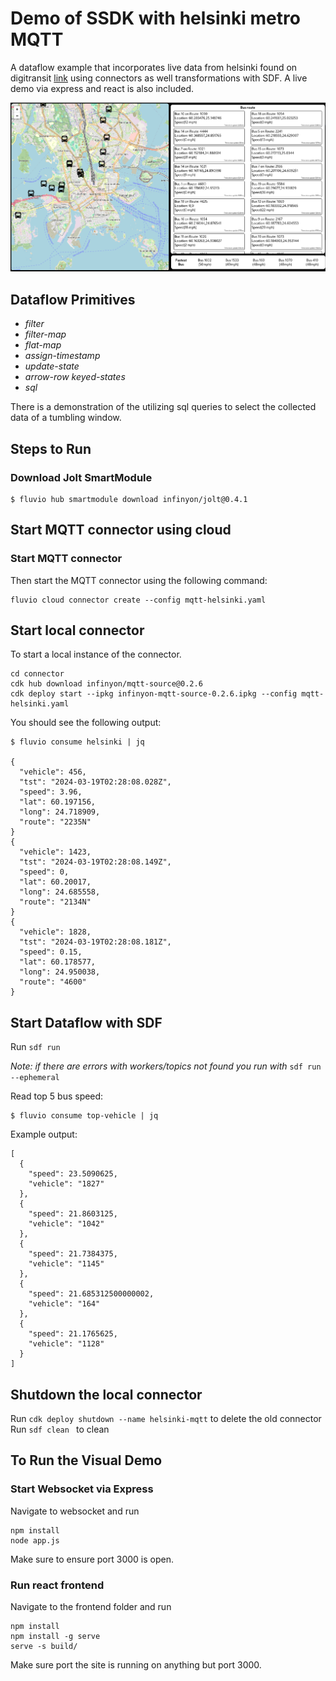 
# Demo of SSDK with helsinki metro MQTT
A dataflow example that incorporates live data from helsinki found on digitransit [link](https://digitransit.fi/en/developers/apis/4-realtime-api/vehicle-positions/high-frequency-positioning/#event-types) using connectors as well transformations with SDF. A live demo via express and react is also included.

![Visual Demo](helsinki-visual-demo.png)

## Dataflow Primitives

 - *filter*
 - *filter-map*
 - *flat-map*
 - *assign-timestamp*
 - *update-state*
 - *arrow-row keyed-states*
 - *sql*

There is a demonstration of the utilizing sql queries to select the collected data of a tumbling window.

## Steps to Run
### Download Jolt SmartModule
```
$ fluvio hub smartmodule download infinyon/jolt@0.4.1
```
## Start MQTT connector using cloud
### Start MQTT connector

Then start the MQTT connector using the following command:

```
fluvio cloud connector create --config mqtt-helsinki.yaml
```

## Start local connector
To start a local instance of the connector. 
```
cd connector
cdk hub download infinyon/mqtt-source@0.2.6
cdk deploy start --ipkg infinyon-mqtt-source-0.2.6.ipkg --config mqtt-helsinki.yaml
```

You should see the following output:

```
$ fluvio consume helsinki | jq

{
  "vehicle": 456,
  "tst": "2024-03-19T02:28:08.028Z",
  "speed": 3.96,
  "lat": 60.197156,
  "long": 24.718909,
  "route": "2235N"
}
{
  "vehicle": 1423,
  "tst": "2024-03-19T02:28:08.149Z",
  "speed": 0,
  "lat": 60.20017,
  "long": 24.685558,
  "route": "2134N"
}
{
  "vehicle": 1828,
  "tst": "2024-03-19T02:28:08.181Z",
  "speed": 0.15,
  "lat": 60.178577,
  "long": 24.950038,
  "route": "4600"
}

```
## Start Dataflow with SDF

Run ```sdf run```

_Note: if there are errors with workers/topics not found you run with_ ```sdf run --ephemeral```

Read top 5 bus speed:
```
$ fluvio consume top-vehicle | jq
```
Example output:
```
[
  {
    "speed": 23.5090625,
    "vehicle": "1827"
  },
  {
    "speed": 21.8603125,
    "vehicle": "1042"
  },
  {
    "speed": 21.7384375,
    "vehicle": "1145"
  },
  {
    "speed": 21.685312500000002,
    "vehicle": "164"
  },
  {
    "speed": 21.1765625,
    "vehicle": "1128"
  }
]
```

## Shutdown the local connector
Run ``` cdk deploy shutdown --name helsinki-mqtt ``` to delete the old connector
Run ```sdf clean ``` to clean

## To Run the Visual Demo
### Start Websocket via Express
Navigate to websocket and run 
```
npm install
node app.js
```
Make sure to ensure port 3000 is open.
### Run react frontend
Navigate to the frontend folder and run
```
npm install
npm install -g serve
serve -s build/
```
Make sure port the site is running on anything but port 3000.

